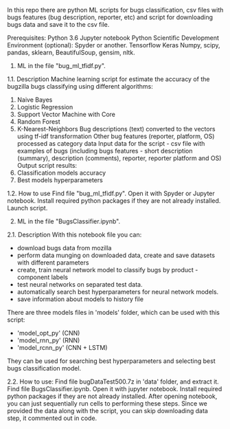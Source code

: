 In this repo there are python ML scripts for bugs classification,
csv files with bugs features (bug description, reporter, etc)
and script for downloading bugs data and save it to the csv file.

Prerequisites:
Python 3.6
Jupyter notebook
Python Scientific Development Environment (optional): Spyder or another.
Tensorflow
Keras
Numpy, scipy, pandas, sklearn, BeautifulSoup, gensim, nltk.

1. ML in the file "bug_ml_tfidf.py".

1.1. Description
Machine learning script for estimate the accuracy of the bugzilla bugs classifying
using different algorithms: 
 1) Naive Bayes
 2) Logistic Regression
 3) Support Vector Machine with Core
 4) Random Forest
 5) K-Nearest-Neighbors
Bug descriptions (text) converted to the vectors using tf-idf transformation
Other bug features (reporter, platform, OS) processed as category data
Input data for the script - csv file with examples of bugs
(including bugs features - short description (summary), description (comments),
reporter, reporter platform and OS)
Output script results:
 1) Сlassification models accuracy
 2) Best models hyperparameters

1.2. How to use
Find file "bug_ml_tfidf.py".
Open it with Spyder or Jupyter notebook.
Install required python packages if they are not already installed.
Launch script.

2. ML in the file "BugsClassifier.ipynb".

2.1. Description
With this notebook file you can:
 - download bugs data from mozilla
 - perform data munging on downloaded data, create and save datasets with different parameters
 - create, train neural network model to classify bugs by product - component labels
 - test neural networks on separated test data.
 - automatically search best hyperparameters for neural network models.
 - save information about models to history file
 
There are three models files in 'models' folder, which can be used with this script:
 - 'model_opt_py' (CNN)
 - 'model_rnn_py' (RNN)
 - 'model_rcnn_py' (CNN + LSTM)
 
They can be used for searching best hyperparameters and selecting best bugs classification model.

2.2. How to use:
Find file bugDataTest500.7z in 'data' folder, and extract it.
Find file BugsClassifier.ipynb.
Open it with jupyter notebook.
Install required python packages if they are not already installed.
After opening notebook, you can just sequentially run cells to performing these steps. 
Since we provided the data along with the script, you can skip downloading data step, it commented out in code.
